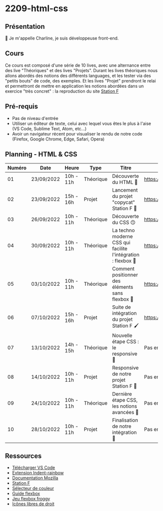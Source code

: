 # 2209-html-css

## Présentation

👋 Je m'appelle Charline, je suis développeuse front-end.

## Cours

Ce cours est composé d'une série de 10 lives, avec une alternance entre des live "Théoriques" et des lives "Projets".
Durant les lives théoriques nous allons abordés des notions des différents languages, et les tester via des "petits bouts" de code, des exemples.
Et les lives "Projet" prendront le relai et permettront de mettre en application les notions abordées dans un exercice "très concret" : la reproduction du site [Station F](https://stationf.co/)

## Pré-requis

- Pas de niveau d'entrée
- Utiliser un éditeur de texte, celui avec lequel vous êtes le plus à l'aise (VS Code, Sublime Text, Atom, etc...)
- Avoir un navigateur récent pour visualiser le rendu de notre code (Firefox, Google Chrome, Edge, Safari, Opera)

## Planning - HTML & CSS

| Numéro | Date       | Heure     | Type      | Titre                                                         | Replay                |
| ------ | ---------- | --------- | --------- | ------------------------------------------------------------- | --------------------- |
| 01     | 23/09/2022 | 10h - 11h | Théorique | Découverte du HTML 🙂                                         | https://app.studi.fr/#/dashboard/events/38691/replay |
| 02     | 23/09/2022 | 15h - 16h | Projet    | Lancement du projet "copycat" Station F 🙌                    | https://app.studi.fr/#/dashboard/events/38693/replay |
| 03     | 26/09/2022 | 10h - 11h | Théorique | Découverte du CSS 🙃                                          | https://app.studi.fr/#/dashboard/events/38694/replay |
| 04     | 30/09/2022 | 10h - 11h | Théorique | La techno moderne CSS qui facilite l'intégration : flexbox 🚀 | https://app.studi.fr/#/dashboard/events/38695/replay |
| 05     | 03/10/2022 | 10h - 11h | Théorique | Comment positionner des éléments sans flexbox 🤔              | https://app.studi.fr/#/dashboard/events/38696/replay |
| 06     | 07/10/2022 | 15h - 16h | Projet    | Suite de intégration du projet Station F 🖌                    | https://app.studi.fr/#/dashboard/events/38697/replay |
| 07     | 13/10/2022 | 14h - 15h | Théorique | Nouvelle étape CSS : le responsive 🧐                         | Pas encore disponible |
| 08     | 14/10/2022 | 10h - 11h | Projet    | Responsive de notre projet Station F 📱                       | Pas encore disponible |
| 09     | 24/10/2022 | 10h - 11h | Théorique | Dernière étape CSS, les notions avancées 💃                   | Pas encore disponible |
| 10     | 28/10/2022 | 10h - 11h | Projet    | Finalisation de notre intégration 🥳                          | Pas encore disponible |

## Ressources

- [Télécharger VS Code](https://code.visualstudio.com/)  
- [Extension Indent-rainbow](https://marketplace.visualstudio.com/items?itemName=oderwat.indent-rainbow)  
- [Documentation Mozilla](https://developer.mozilla.org/fr/)  
- [Station F](https://stationf.co/)  
- [Sélecteur de couleur](https://htmlcolorcodes.com/fr/selecteur-de-couleur/)  
- [Guide flexbox](https://css-tricks.com/snippets/css/a-guide-to-flexbox/)  
- [Jeu flexbox froggy](https://flexboxfroggy.com/#fr)
- [Icônes libres de droit](https://remixicon.com/)